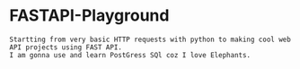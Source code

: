 # FASTAPI-Playground
    Startting from very basic HTTP requests with python to making cool web API projects using FAST API.
    I am gonna use and learn PostGress SQl coz I love Elephants. 